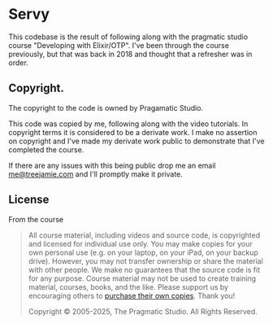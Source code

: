 # Servy

This codebase is the result of following along with the pragmatic studio course "Developing with Elixir/OTP".  I've been through the course previously, but that was back in 2018 and thought that a refresher was in order.


## Copyright.

The copyright to the code is owned by Pragamatic Studio.

This code was copied by me, following along with the video tutorials. In copyright terms it is considered to be a derivate work. I make no assertion on copyright and I've made my derivate work public to demonstrate that I've completed the course.

If there are any issues with this being public drop me an email [me@treejamie.com][0] and I'll promptly make it private.

## License

From the course

> All course material, including videos and source code, is copyrighted and licensed for individual use only. You may make copies for your own personal use (e.g. on your laptop, on your iPad, on your backup drive). However, you may not transfer ownership or share the material with other people. We make no guarantees that the source code is fit for any purpose. Course material may not be used to create training material, courses, books, and the like. Please support us by encouraging others to [purchase their own copies][0]. Thank you!
>
> Copyright © 2005-2025, The Pragmatic Studio. All Rights Reserved.


[0]: mailto:me@treejamie.com
